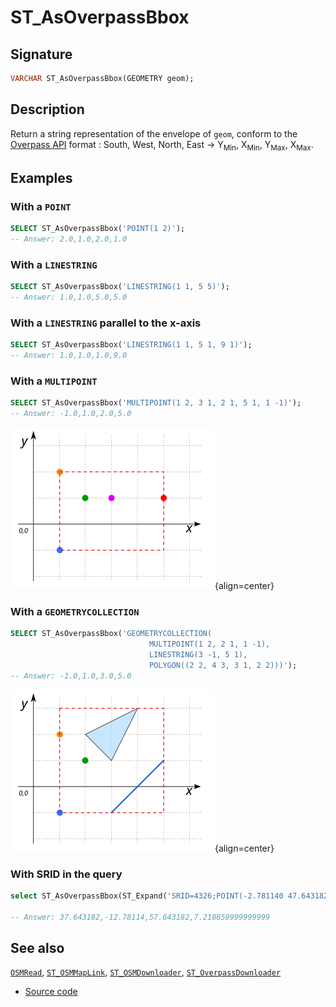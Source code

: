 # ST_AsOverpassBbox

## Signature

```sql
VARCHAR ST_AsOverpassBbox(GEOMETRY geom);
```

## Description

Return a string representation of the envelope of `geom`, conform to the [Overpass API](https://wiki.openstreetmap.org/wiki/Overpass_API) format : South, West, North, East &rarr; Y<sub>Min</sub>, X<sub>Min</sub>, Y<sub>Max</sub>, X<sub>Max</sub>.

## Examples

### With a `POINT` 

```sql
SELECT ST_AsOverpassBbox('POINT(1 2)');
-- Answer: 2.0,1.0,2.0,1.0
```
### With a `LINESTRING`

```sql
SELECT ST_AsOverpassBbox('LINESTRING(1 1, 5 5)');
-- Answer: 1.0,1.0,5.0,5.0
```

### With a `LINESTRING` parallel to the x-axis

```sql
SELECT ST_AsOverpassBbox('LINESTRING(1 1, 5 1, 9 1)');
-- Answer: 1.0,1.0,1.0,9.0
```

### With a `MULTIPOINT`

```sql
SELECT ST_AsOverpassBbox('MULTIPOINT(1 2, 3 1, 2 1, 5 1, 1 -1)');
-- Answer: -1.0,1.0,2.0,5.0
```

![](./ST_EnvelopeAsText_1.png){align=center}

### With a `GEOMETRYCOLLECTION`

```sql
SELECT ST_AsOverpassBbox('GEOMETRYCOLLECTION(
                               MULTIPOINT(1 2, 2 1, 1 -1),
                               LINESTRING(3 -1, 5 1),
                               POLYGON((2 2, 4 3, 3 1, 2 2)))');
-- Answer: -1.0,1.0,3.0,5.0
```
![](./ST_EnvelopeAsText_2.png){align=center}

### With SRID in the query

```sql
select ST_AsOverpassBbox(ST_Expand('SRID=4326;POINT(-2.781140 47.643182)'::GEOMETRY, 10))

-- Answer: 37.643182,-12.78114,57.643182,7.218859999999999
```

## See also

 [`OSMRead`](../OSMRead), [`ST_OSMMapLink`](../ST_OSMMapLink), [`ST_OSMDownloader`](../ST_OSMDownloader), [`ST_OverpassDownloader`](../ST_OverpassDownloader)
* <a href="https://github.com/orbisgis/h2gis/blob/master/h2gis-functions/src/main/java/org/h2gis/functions/io/overpass/ST_AsOverpassBbox.java" target="_blank">Source code</a>
